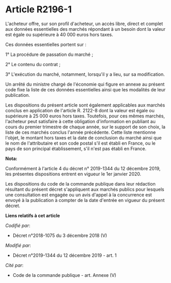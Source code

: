 # Article R2196-1

L'acheteur offre, sur son profil d'acheteur, un accès libre, direct et complet aux données essentielles des marchés répondant
à un besoin dont la valeur est égale ou supérieure à 40 000 euros hors taxes.

Ces données essentielles portent sur :

1° La procédure de passation du marché ;

2° Le contenu du contrat ;

3° L'exécution du marché, notamment, lorsqu'il y a lieu, sur sa modification.

Un arrêté du ministre chargé de l'économie qui figure en annexe au présent code fixe la liste de ces données essentielles
ainsi que les modalités de leur publication.

Les dispositions du présent article sont également applicables aux marchés conclus en application de l'article R. 2122-8 dont
la valeur est égale ou supérieure à 25 000 euros hors taxes. Toutefois, pour ces mêmes marchés, l'acheteur peut satisfaire à
cette obligation d'information en publiant au cours du premier trimestre de chaque année, sur le support de son choix, la
liste de ces marchés conclus l'année précédente. Cette liste mentionne l'objet, le montant hors taxes et la date de
conclusion du marché ainsi que le nom de l'attributaire et son code postal s'il est établi en France, ou le pays de son
principal établissement, s'il n'est pas établi en France.

**Nota:**

Conformément à l'article 4 du décret n° 2019-1344 du 12 décembre 2019, les présentes dispositions entrent en vigueur le 1er
janvier 2020.

Les dispositions du code de la commande publique dans leur rédaction résultant du présent décret s'appliquent aux marchés
publics pour lesquels une consultation est engagée ou un avis d'appel à la concurrence est envoyé à la publication à compter
de la date d'entrée en vigueur du présent décret.

**Liens relatifs à cet article**

_Codifié par_:

  - Décret n°2018-1075 du 3 décembre 2018 (V)

_Modifié par_:

  - Décret n°2019-1344 du 12 décembre 2019 - art. 1

_Cité par_:

  - Code de la commande publique - art. Annexe (V)
